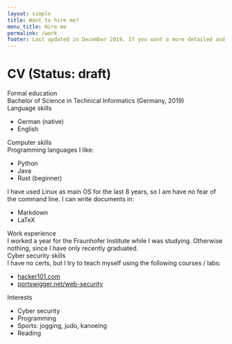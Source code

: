 ```yaml
---
layout: simple
title: Want to hire me?
menu_title: Hire me
permalink: /work
footer: Last updated in December 2019. If you want a more detailed and up to date resume, you can <a href="/contact">contact me</a>.
---
```


<h1>CV (Status: draft)</h1>

<div class="cv">
  <div class="section-header">Formal education</div>
  Bachelor of Science in Technical Informatics (Germany, 2019)

  <div class="section-header">Language skills</div>
  <ul>
    <li>German (native)</li>
    <li>English</li>
  </ul>

  <div class="section-header">Computer skills</div>
  Programming languages I like:
  <ul>
    <li>Python</li>
    <li>Java</li>
    <li>Rust (beginner)</li>
  </ul>
  I have used Linux as main OS for the last 8 years, so I am have no fear of the command line.
  I can write documents in:
  <ul>
    <li>Markdown</li>
    <li>LaTeX</li>
  </ul>

  <div class="section-header">Work experience</div>
  I worked a year for the Fraunhofer Institute while I was studying.
  Otherwise nothing, since I have only recently graduated.

  <div class="section-header">Cyber security skills</div>
  I have no certs, but I try to teach myself using the following courses / labs:
  <ul>
    <li><a href="https://www.hacker101.com/">hacker101.com</a></li>
    <li><a href="https://portswigger.net/web-security">portswigger.net/web-security</a></li>
  </ul>

  <div class="section-header">Interests</div>
  <ul>
    <li>Cyber security</li>
    <li>Programming</li>
    <li>Sports: jogging, judo, kanoeing</li>
    <li>Reading</li>
  </ul>
</div>
